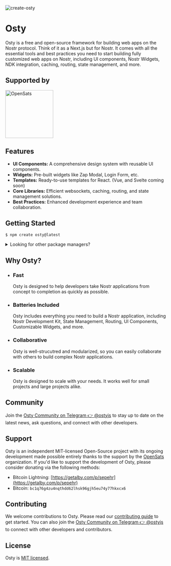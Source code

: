 ![create-osty](https://socialify.git.ci/ostyjs/create-osty/image?description=1&descriptionEditable=Framework%20for%20building%20Nostr%20web%20applications.%0A%24%20npm%20create%20osty%40latest&font=KoHo&forks=1&issues=1&language=1&logo=https%3A%2F%2Favatars.githubusercontent.com%2Fu%2F157408743&name=1&owner=1&pattern=Floating%20Cogs&pulls=1&stargazers=1&theme=Dark)

# Osty

Osty is a free and open-source framework for building web apps on the Nostr protocol. Think of it as a Next.js but for Nostr. It comes with all the essential tools and best practices you need to start building fully customized web apps on Nostr, including UI components, Nostr Widgets, NDK integration, caching, routing, state management, and more.

## Supported by

<a href="https://opensats.org/blog/nostr-grants-august-2024#osty">
  <img src="https://opensats.org/logo.svg" alt="OpenSats" width="150px" />
</a>

## Features

- **UI Components:** A comprehensive design system with reusable UI components.
- **Widgets:** Pre-built widgets like Zap Modal, Login Form, etc.
- **Templates:** Ready-to-use templates for React. (Vue, and Svelte coming soon)
- **Core Libraries:** Efficient websockets, caching, routing, and state management solutions.
- **Best Practices:** Enhanced development experience and team collaboration.

## Getting Started

```
$ npm create osty@latest
```

<details>
  <summary>Looking for other package managers?</summary>
  
  With `yarn`:
  
  ```
  $ yarn create osty
  ```
  
  With `pnpm`:
  
  ```
  $ pnpm create osty
  ```
  
  With `bun`:
  
  ```
  $ bun create osty
  ```
</details>

## Why Osty?

- ### Fast

  Osty is designed to help developers take Nostr applications from concept to completion as quickly as possible.

- ### Batteries Included

  Osty includes everything you need to build a Nostr application, including Nostr Development Kit, State Management, Routing, UI Components, Customizable Widgets, and more.

- ### Collaborative

  Osty is well-strucutred and modularized, so you can easily collaborate with others to build complex Nostr applications.

- ### Scalable

  Osty is designed to scale with your needs. It works well for small projects and large projects alike.

## Community

Join the [Osty Community on Telegram 👉 @ostyjs](https://t.me/ostyjs) to stay up to date on the latest news, ask questions, and connect with other developers.

## Support

Osty is an independent MIT-licensed Open-Source project with its ongoing development made possible entirely thanks to the support by the [OpenSats](https://opensats.org) organization.
If you'd like to support the development of Osty, please consider donating via the following methods:

- Bitcoin Lightning: [https://getalby.com/p/sepehr](https://getalby.com/p/sepehr)
- Bitcoin: `bc1q76g4zu4nqthdd62lhsk96gjh5eu74y77hkxcx6`

## Contributing

We welcome contributions to Osty. Please read our [contributing guide](./CONTRIBUTING.md) to get started. You can also join the [Osty Community on Telegram 👉 @ostyjs](https://t.me/ostyjs) to connect with other developers and contributors.

## License

Osty is [MIT licensed](./LICENSE.md).
